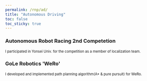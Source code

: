 ```yaml
---
permalink: /rnp/ad/
title: "Autonomous Driving"
toc: false
toc_sticky: true
---
```

### Autonomous Robot Racing 2nd Competetion
<span style="font-size:0.8em;">
    I participated in Yonsei Univ. for the competition as a member of localization team.
</span>

### GoLe Robotics 'WeRo'
<span style="font-size:0.8em;">
    I developed and implemented path planning algorithm(A* & pure pursuit) for WeRo.
</span>